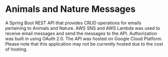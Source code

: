 # Animals and Nature Messages

A Spring Boot REST API that provides CRUD operations for emails pertaining to Animals and Nature. AWS SNS and AWS Lambda was used to receive email messages and send the messages to the API. Authorization was built in using OAuth 2.0. The API was hosted on Google Cloud Platform. Please note that this application may not be currently hosted due to the cost of hosting.


